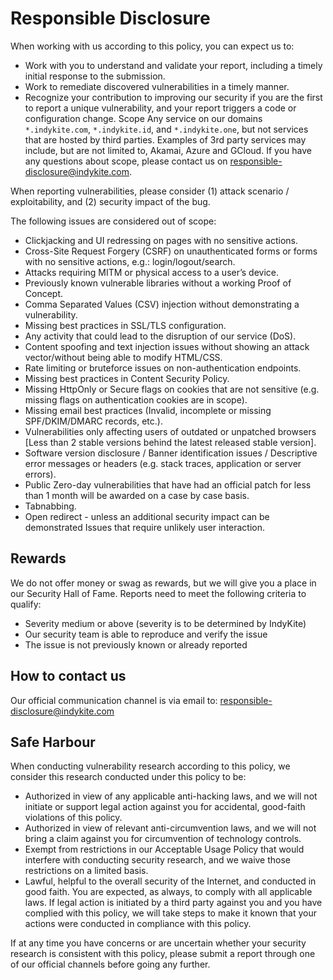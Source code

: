 # Responsible Disclosure

When working with us according to this policy, you can expect us to:

* Work with you to understand and validate your report, including a timely initial response to the submission.
* Work to remediate discovered vulnerabilities in a timely manner.
* Recognize your contribution to improving our security if you are the first to report a unique vulnerability, and your report triggers a code or configuration change.
  Scope Any service on our domains `*.indykite.com`, `*.indykite.id`, and `*.indykite.one`, but not services that are hosted by third parties.
  Examples of 3rd party services may include, but are not limited to, Akamai, Azure and GCloud. If you have any questions about scope, please contact us on [responsible-disclosure@indykite.com](mailto:responsible-disclosure@indykite.com).

When reporting vulnerabilities, please consider (1) attack scenario / exploitability, and (2) security impact of the bug.

The following issues are considered out of scope:

* Clickjacking and UI redressing on pages with no sensitive actions.
* Cross-Site Request Forgery (CSRF) on unauthenticated forms or forms with no sensitive actions, e.g.: login/logout/search.
* Attacks requiring MITM or physical access to a user’s device.
* Previously known vulnerable libraries without a working Proof of Concept.
* Comma Separated Values (CSV) injection without demonstrating a vulnerability.
* Missing best practices in SSL/TLS configuration.
* Any activity that could lead to the disruption of our service (DoS).
* Content spoofing and text injection issues without showing an attack vector/without being able to modify HTML/CSS.
* Rate limiting or bruteforce issues on non-authentication endpoints.
* Missing best practices in Content Security Policy.
* Missing HttpOnly or Secure flags on cookies that are not sensitive (e.g. missing flags on authentication cookies are in scope).
* Missing email best practices (Invalid, incomplete or missing SPF/DKIM/DMARC records, etc.).
* Vulnerabilities only affecting users of outdated or unpatched browsers [Less than 2 stable versions behind the latest released stable version].
* Software version disclosure / Banner identification issues / Descriptive error messages or headers (e.g. stack traces, application or server errors).
* Public Zero-day vulnerabilities that have had an official patch for less than 1 month will be awarded on a case by case basis.
* Tabnabbing.
* Open redirect - unless an additional security impact can be demonstrated Issues that require unlikely user interaction.

## Rewards

We do not offer money or swag as rewards, but we will give you a place in our Security Hall of Fame. Reports need to meet the following criteria to qualify:

* Severity medium or above (severity is to be determined by IndyKite)
* Our security team is able to reproduce and verify the issue
* The issue is not previously known or already reported

## How to contact us

Our official communication channel is via email to:
[responsible-disclosure@indykite.com](mailto:responsible-disclosure@indykite.com)

## Safe Harbour

When conducting vulnerability research according to this policy, we consider this research conducted under this policy to be:

* Authorized in view of any applicable anti-hacking laws, and we will not initiate or support legal action against you for accidental, good-faith violations of this policy.
* Authorized in view of relevant anti-circumvention laws, and we will not bring a claim against you for circumvention of technology controls.
* Exempt from restrictions in our Acceptable Usage Policy that would interfere with conducting security research, and we waive those restrictions on a limited basis.
* Lawful, helpful to the overall security of the Internet, and conducted in good faith.
You are expected, as always, to comply with all applicable laws. If legal action is initiated by a third party against you and you have complied with this policy, we will take steps to make it known that your actions were conducted in compliance with this policy.

If at any time you have concerns or are uncertain whether your security research is consistent with this policy, please submit a report through one of our official channels before going any further.
